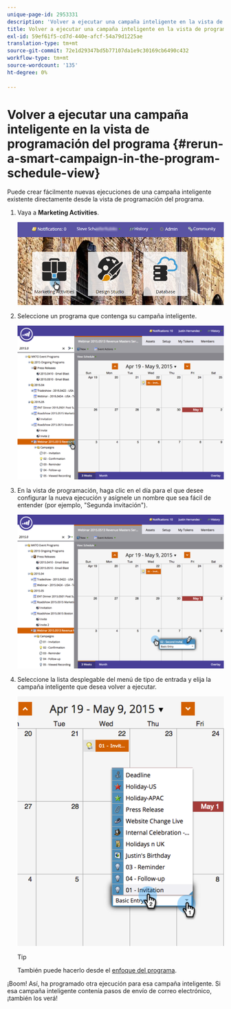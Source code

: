```yaml
---
unique-page-id: 2953331
description: 'Volver a ejecutar una campaña inteligente en la vista de programación del programa: documentos de Marketo: documentación del producto'
title: Volver a ejecutar una campaña inteligente en la vista de programación del programa
exl-id: 59ef61f5-cd7d-440e-afcf-54a79d1225ae
translation-type: tm+mt
source-git-commit: 72e1d29347bd5b77107da1e9c30169cb6490c432
workflow-type: tm+mt
source-wordcount: '135'
ht-degree: 0%

---
```


# Volver a ejecutar una campaña inteligente en la vista de programación del programa {#rerun-a-smart-campaign-in-the-program-schedule-view}

Puede crear fácilmente nuevas ejecuciones de una campaña inteligente existente directamente desde la vista de programación del programa.

1. Vaya a **Marketing Activities**.

   ![](assets/login-marketing-activities-3.png)

1. Seleccione un programa que contenga su campaña inteligente.

   ![](assets/image2015-4-16-14-3a40-3a11.png)

1. En la vista de programación, haga clic en el día para el que desee configurar la nueva ejecución y asígnele un nombre que sea fácil de entender (por ejemplo, &quot;Segunda invitación&quot;).

   ![](assets/image2015-4-16-14-3a42-3a0.png)

1. Seleccione la lista desplegable del menú de tipo de entrada y elija la campaña inteligente que desea volver a ejecutar.

   ![](assets/image2015-4-16-15-3a26-3a33.png)

   >[!TIP]
   >
   >También puede hacerlo desde el [enfoque del programa](/help/marketo/product-docs/core-marketo-concepts/marketing-calendar/understanding-the-calendar/understand-enable-program-focus.md).

¡Boom! Así, ha programado otra ejecución para esa campaña inteligente. Si esa campaña inteligente contenía pasos de envío de correo electrónico, ¡también los verá!
